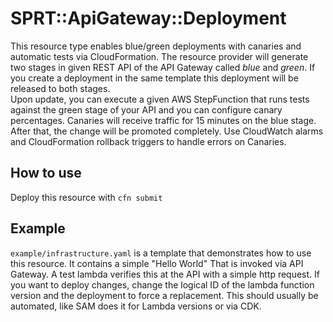 # SPRT::ApiGateway::Deployment

This resource type enables blue/green deployments with canaries and automatic tests via CloudFormation. The resource
provider will generate two stages in given REST API of the API Gateway called _blue_ and _green_. If you create a
deployment in the same template this deployment will be released to both stages.  
Upon update, you can execute a given AWS StepFunction that runs tests against the green stage of your API and you can
configure canary percentages. Canaries will receive traffic for 15 minutes on the blue stage. After that, the change
will be promoted completely. Use CloudWatch alarms and CloudFormation rollback triggers to handle errors on Canaries. 


## How to use
Deploy this resource with `cfn submit`


## Example
`example/infrastructure.yaml` is a template that demonstrates how to use this resource. It contains a simple
"Hello World" That is invoked via API Gateway. A test lambda verifies this at the API with a simple http request. If 
you want to deploy changes, change the logical ID of the lambda function version and the deployment to force a
replacement. This should usually be automated, like SAM does it for Lambda versions or via CDK.